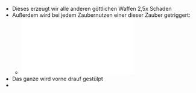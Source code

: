 - Dieses erzeugt wir alle anderen göttlichen Waffen 2,5x Schaden
- Außerdem wird bei jedem Zaubernutzen einer dieser Zauber getriggert:
	- ![178236-sample.pdf](../assets/178236-sample_1698502591606_0.pdf)
- Das ganze wird vorne drauf gestülpt
-